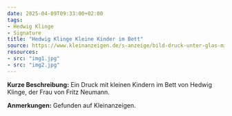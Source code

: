 ```yaml
---
date: 2025-04-09T09:33:00+02:00
tags:
- Hedwig Klinge
- Signature
title: "Hedwig Klinge Kleine Kinder im Bett"
source: https://www.kleinanzeigen.de/s-anzeige/bild-druck-unter-glas-mit-rahmen-kinder-im-bett-klinge-vintage/3032341351-240-786
resources:
- src: "img1.jpg"
- src: "img2.jpg"
---
```


**Kurze Beschreibung:**  Ein Druck mit kleinen Kindern im Bett von Hedwig Klinge, der Frau von Fritz Neumann.

**Anmerkungen:** Gefunden auf Kleinanzeigen.
